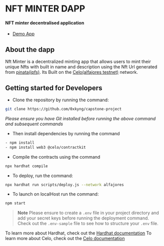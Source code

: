 # NFT MINTER DAPP

#### NFT minter decentralised application

- [Demo App](https://bafybeiaisb5mh4v72fccro36dsucaczu6uxhwhkjglzz3fm5pene4q7iwa.ipfs.sphn.link/)



## About the dapp
Nft Minter is a decentralized minting app that allows users to mint their unique Nfts with built in name and description using the Nft Url generated from [pinata(ipfs)](https://www.pinata.cloud/).
Its Built on the [Celo(alfajores testnet)](https://docs.celo.org/network) network.

## Getting started for Developers

- Clone the repository by running the command:
```bash
git clone https://github.com/0xkyng/capstone-project
```
_Please ensure you have Git installed before running the above command and subsequent commands_

- Then install dependencies by running the command 

```bash
- npm install
- npm install web3 @celo/contractkit 
```

- Compile the contracts using the command
````bash
npx hardhat compile
````

- To deploy, run the command:

```bash
npx hardhat run scripts/deploy.js --network alfajores
```
- To launch on localHost run the command:

```bash
npm start
```

> **Note** Please ensure to create a `.env` file in your project directory and add your secret keys before running the deployment command. Check out the `.env-sample` file to see how to structure your `.env` file.


To learn more about Hardhat, check out the [Hardhat documentation](https://hardhat.org/hardhat-runner/docs/getting-started)
To learn more about Celo, check out the [Celo documentation](https://docs.celo.org/)
